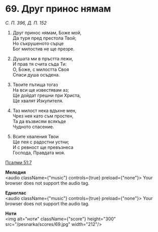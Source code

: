 # 69. Друг принос нямам

_С. П. 396, Д. П. 152_

1. Друг принос нямам, Боже мой,  
Да туря пред престола Твой;  
Но съкрушеното сърце  
Бог милостив не ще презре.  

2. Душата ми в пръстта лежи,  
И прав тя счита съда Ти:  
О, Боже, с милостта Своя  
Спаси душа осъдена.  

3. Твоите пътища тогаз  
На вси ще известявам аз;  
Ще дойдат грешни при Христа,  
Ще хвалят Изкупителя.  

4. Таз милост нека вдъхне мен,  
Чрез нея като съм простен,  
Та да възвисям всякъде  
Чудното спасение.  

5. Всите хваления Твои  
Ще пея с радостни устни;  
И с ревност ще превъзнеса  
Господа, Правдата моя.

[Псалми 51:7](http://biblia.bg/index.php?k=19&g=51&s=7)

**Мелодия**  
<audio className={"music"} controls={true} preload={"none"}>
    <source src="/pesnarka/mp3/69.mp3" type="audio/mpeg"/>
    Your browser does not support the audio tag.
</audio>

**Едноглас**  
<audio className={"music"} controls={true} preload={"none"}>
    <source src="/pesnarka/transp/69.mp3" type="audio/mpeg"/>
    Your browser does not support the audio tag.
</audio>

**Ноти**  
<img alt="ноти" className={"score"} height="300" src="/pesnarka/scores/69.jpg" width="212"/>
